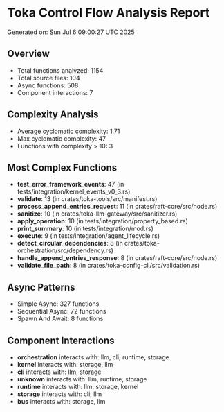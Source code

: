 # Toka Control Flow Analysis Report

Generated on: Sun Jul  6 09:00:27 UTC 2025

## Overview

- Total functions analyzed: 1154
- Total source files: 104
- Async functions: 508
- Component interactions: 7

## Complexity Analysis

- Average cyclomatic complexity: 1.71
- Max cyclomatic complexity: 47
- Functions with complexity > 10: 3

## Most Complex Functions

- **test_error_framework_events**: 47 (in tests/integration/kernel_events_v0_3.rs)
- **validate**: 13 (in crates/toka-tools/src/manifest.rs)
- **process_append_entries_request**: 11 (in crates/raft-core/src/node.rs)
- **sanitize**: 10 (in crates/toka-llm-gateway/src/sanitizer.rs)
- **apply_operation**: 10 (in tests/integration/property_based.rs)
- **print_summary**: 10 (in tests/integration/mod.rs)
- **execute**: 9 (in tests/integration/agent_lifecycle.rs)
- **detect_circular_dependencies**: 8 (in crates/toka-orchestration/src/dependency.rs)
- **handle_append_entries_response**: 8 (in crates/raft-core/src/node.rs)
- **validate_file_path**: 8 (in crates/toka-config-cli/src/validation.rs)

## Async Patterns

- Simple Async: 327 functions
- Sequential Async: 72 functions
- Spawn And Await: 8 functions

## Component Interactions

- **orchestration** interacts with: llm, cli, runtime, storage
- **kernel** interacts with: storage, llm
- **cli** interacts with: llm, storage
- **unknown** interacts with: llm, runtime, storage
- **runtime** interacts with: llm, storage, kernel
- **storage** interacts with: cli, llm
- **bus** interacts with: storage, llm
